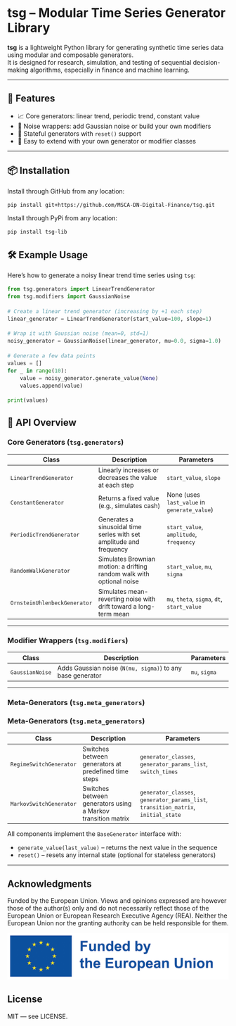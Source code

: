 # tsg – Modular Time Series Generator Library

**tsg** is a lightweight Python library for generating synthetic time series data using modular and composable generators.  
It is designed for research, simulation, and testing of sequential decision-making algorithms, especially in finance and machine learning.

---

## 🚀 Features

- 📈 Core generators: linear trend, periodic trend, constant value
- 🎲 Noise wrappers: add Gaussian noise or build your own modifiers
- 🔁 Stateful generators with `reset()` support
- 🧱 Easy to extend with your own generator or modifier classes

---

## 📦 Installation


Install through GitHub from any location:

```bash
pip install git+https://github.com/MSCA-DN-Digital-Finance/tsg.git
```

Install through PyPi from any location:

```bash
pip install tsg-lib
```


## 🛠️ Example Usage

Here’s how to generate a noisy linear trend time series using `tsg`:

```python
from tsg.generators import LinearTrendGenerator
from tsg.modifiers import GaussianNoise

# Create a linear trend generator (increasing by +1 each step)
linear_generator = LinearTrendGenerator(start_value=100, slope=1)

# Wrap it with Gaussian noise (mean=0, std=1)
noisy_generator = GaussianNoise(linear_generator, mu=0.0, sigma=1.0)

# Generate a few data points
values = []
for _ in range(10):
    value = noisy_generator.generate_value(None)
    values.append(value)

print(values)
```

## 🧠 API Overview

### Core Generators (`tsg.generators`)

| Class                        | Description                                                             | Parameters                                 |
|-----------------------------|-------------------------------------------------------------------------|--------------------------------------------|
| `LinearTrendGenerator`      | Linearly increases or decreases the value at each step                  | `start_value`, `slope`                     |
| `ConstantGenerator`         | Returns a fixed value (e.g., simulates cash)                            | None (uses `last_value` in `generate_value`) |
| `PeriodicTrendGenerator`    | Generates a sinusoidal time series with set amplitude and frequency     | `start_value`, `amplitude`, `frequency`    |
| `RandomWalkGenerator`       | Simulates Brownian motion: a drifting random walk with optional noise   | `start_value`, `mu`, `sigma`               |
| `OrnsteinUhlenbeckGenerator`| Simulates mean-reverting noise with drift toward a long-term mean       | `mu`, `theta`, `sigma`, `dt`, `start_value`|

---

### Modifier Wrappers (`tsg.modifiers`)

| Class           | Description                                                  | Parameters              |
|-----------------|--------------------------------------------------------------|--------------------------|
| `GaussianNoise` | Adds Gaussian noise (`N(mu, sigma)`) to any base generator   | `mu`, `sigma`            |

---

### Meta-Generators (`tsg.meta_generators`)

### Meta-Generators (`tsg.meta_generators`)

| Class                   | Description                                                                 | Parameters                                                |
|-------------------------|-----------------------------------------------------------------------------|-----------------------------------------------------------|
| `RegimeSwitchGenerator` | Switches between generators at predefined time steps                        | `generator_classes`, `generator_params_list`, `switch_times` |
| `MarkovSwitchGenerator` | Switches between generators using a Markov transition matrix                | `generator_classes`, `generator_params_list`, `transition_matrix`, `initial_state` |



All components implement the `BaseGenerator` interface with:

- `generate_value(last_value)` – returns the next value in the sequence
- `reset()` – resets any internal state (optional for stateless generators)


---

## Acknowledgments

Funded by the European Union. Views and opinions expressed are however those of the author(s) only and do not necessarily reflect those of the European Union or European Research Executive Agency (REA). Neither the European Union nor the granting authority can be held responsible for them.

![EU Logo](images/eu_funded_logo.jpg)

## License

MIT — see LICENSE.